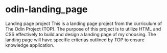 # odin-landing_page
Landing page project
This is a landing page project from the curriculum of The Odin Project (TOP). 
The purpose of this project is to utilize HTML and CSS effectively to build and design a landing page of my choosing. 
The landing page will have specific criterias outlined by TOP to ensure knowledge application. 
